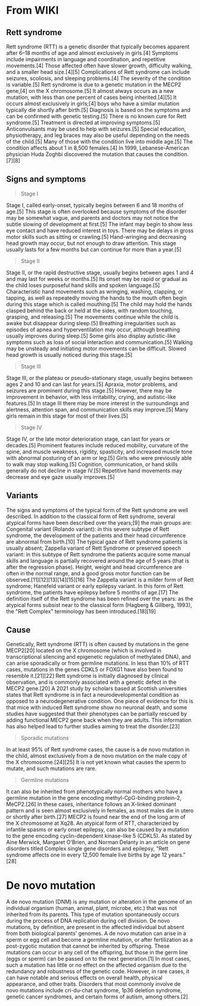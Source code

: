 # From WIKI

## Rett syndrome
Rett syndrome (RTT) is a genetic disorder that typically becomes apparent after 6–18 months of age and almost exclusively in girls.[4] Symptoms include impairments in language and coordination, and repetitive movements.[4] Those affected often have slower growth, difficulty walking, and a smaller head size.[4][5] Complications of Rett syndrome can include seizures, scoliosis, and sleeping problems.[4] The severity of the condition is variable.[5]
Rett syndrome is due to a genetic mutation in the MECP2 gene,[4] on the X chromosome.[5] It almost always occurs as a new mutation, with less than one percent of cases being inherited.[4][5] It occurs almost exclusively in girls;[4] boys who have a similar mutation typically die shortly after birth.[5] Diagnosis is based on the symptoms and can be confirmed with genetic testing.[5]
There is no known cure for Rett syndrome.[5] Treatment is directed at improving symptoms.[5] Anticonvulsants may be used to help with seizures.[5] Special education, physiotherapy, and leg braces may also be useful depending on the needs of the child.[5] Many of those with the condition live into middle age.[5]
The condition affects about 1 in 8,500 females.[4] In 1999, Lebanese-American physician Huda Zoghbi discovered the mutation that causes the condition.[7][8]

## Signs and symptoms
> Stage I

Stage I, called early-onset, typically begins between 6 and 18 months of age.[5] This stage is often overlooked because symptoms of the disorder may be somewhat vague, and parents and doctors may not notice the subtle slowing of development at first.[5] The infant may begin to show less eye contact and have reduced interest in toys. There may be delays in gross motor skills such as sitting or crawling.[5] Hand-wringing and decreasing head growth may occur, but not enough to draw attention. This stage usually lasts for a few months but can continue for more than a year.[5]

> Stage II

Stage II, or the rapid destructive stage, usually begins between ages 1 and 4 and may last for weeks or months.[5] Its onset may be rapid or gradual as the child loses purposeful hand skills and spoken language.[5] Characteristic hand movements such as wringing, washing, clapping, or tapping, as well as repeatedly moving the hands to the mouth often begin during this stage which is called mouthing.[5] The child may hold the hands clasped behind the back or held at the sides, with random touching, grasping, and releasing.[5] The movements continue while the child is awake but disappear during sleep.[5] Breathing irregularities such as episodes of apnea and hyperventilation may occur, although breathing usually improves during sleep.[5] Some girls also display autistic-like symptoms such as loss of social interaction and communication.[5] Walking may be unsteady and initiating motor movements can be difficult. Slowed head growth is usually noticed during this stage.[5]

> Stage III

Stage III, or the plateau or pseudo-stationary stage, usually begins between ages 2 and 10 and can last for years.[5] Apraxia, motor problems, and seizures are prominent during this stage.[5] However, there may be improvement in behavior, with less irritability, crying, and autistic-like features.[5] In stage III there may be more interest in the surroundings and alertness, attention span, and communication skills may improve.[5] Many girls remain in this stage for most of their lives.[5]

>Stage IV

Stage IV, or the late motor deterioration stage, can last for years or decades.[5] Prominent features include reduced mobility, curvature of the spine, and muscle weakness, rigidity, spasticity, and increased muscle tone with abnormal posturing of an arm or leg.[5] Girls who were previously able to walk may stop walking.[5] Cognition, communication, or hand skills generally do not decline in stage IV.[5] Repetitive hand movements may decrease and eye gaze usually improves.[5]


## Variants

The signs and symptoms of the typical form of the Rett syndrome are well described. In addition to the classical form of Rett syndrome, several atypical forms have been described over the years;[9] the main groups are:
Congenital variant (Rolando variant): in this severe subtype of Rett syndrome, the development of the patients and their head circumference are abnormal from birth.[10] The typical gaze of Rett syndrome patients is usually absent;
Zappella variant of Rett Syndrome or preserved speech variant: in this subtype of Rett syndrome the patients acquire some manual skills and language is partially recovered around the age of 5 years (that is after the regression phase). Height, weight and head circumference are often in the normal range, and a good gross motor function can be observed.[11][12][13][14][15][16] The Zappella variant is a milder form of Rett syndrome;
Hanefeld variant or early epilepsy variant. In this form of Rett syndrome, the patients have epilepsy before 5 months of age.[17]
The definition itself of the Rett syndrome has been refined over the years: as the atypical forms subsist near to the classical form (Hagberg & Gillberg, 1993), the "Rett Complex" terminology has been introduced.[18][19]

## Cause
Genetically, Rett syndrome (RTT) is often caused by mutations in the gene MECP2[20] located on the X chromosome (which is involved in transcriptional silencing and epigenetic regulation of methylated DNA), and can arise sporadically or from germline mutations. In less than 10% of RTT cases, mutations in the genes CDKL5 or FOXG1 have also been found to resemble it.[21][22] Rett syndrome is initially diagnosed by clinical observation, and is commonly associated with a genetic defect in the MECP2 gene.[20]
A 2021 study by scholars based at Scottish universities states that Rett syndrome is in fact a neurodevelopmental condition as opposed to a neurodegenerative condition. One piece of evidence for this is that mice with induced Rett syndrome show no neuronal death, and some studies have suggested that their phenotypes can be partially rescued by adding functional MECP2 gene back when they are adults. This information has also helped lead to further studies aiming to treat the disorder.[23]

> Sporadic mutations

In at least 95% of Rett syndrome cases, the cause is a de novo mutation in the child, almost exclusively from a de novo mutation on the male copy of the X chromosome.[24][25] It is not yet known what causes the sperm to mutate, and such mutations are rare.

> Germline mutations

It can also be inherited from phenotypically normal mothers who have a germline mutation in the gene encoding methyl-CpG-binding protein-2, MeCP2.[26] In these cases, inheritance follows an X-linked dominant pattern and is seen almost exclusively in females, as most males die in utero or shortly after birth.[27] MECP2 is found near the end of the long arm of the X chromosome at Xq28. An atypical form of RTT, characterized by infantile spasms or early onset epilepsy, can also be caused by a mutation to the gene encoding cyclin-dependent kinase-like 5 (CDKL5). As stated by Aine Merwick, Margaret O'Brien, and Norman Delanty in an article on gene disorders titled Complex single gene disorders and epilepsy, "Rett syndrome affects one in every 12,500 female live births by age 12 years."[28]

# De novo mutation

A de novo mutation (DNM) is any mutation or alteration in the genome of an individual organism (human, animal, plant, microbe, etc.) that was not inherited from its parents. This type of mutation spontaneously occurs during the process of DNA replication during cell division. De novo mutations, by definition, are present in the affected individual but absent from both biological parents' genomes. A de novo mutation can arise in a sperm or egg cell and become a germline mutation, or after fertilization as a post-zygotic mutation that cannot be inherited by offspring. These mutations can occur in any cell of the offspring, but those in the germ line (eggs or sperm) can be passed on to the next generation.[1]
In most cases, such a mutation has little or no effect on the affected organism due to the redundancy and robustness of the genetic code. However, in rare cases, it can have notable and serious effects on overall health, physical appearance, and other traits. Disorders that most commonly involve de novo mutations include cri-du-chat syndrome, 1p36 deletion syndrome, genetic cancer syndromes, and certain forms of autism, among others.[2]
